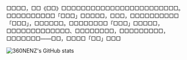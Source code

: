 □□□□，□□《□□》□□□□□□□□□□□□□□□□□□□□□□□□。□□□□□□□□□□「□□□」□□□□□，□□□，□□□□□□□□□□「□□□」，□□□□□□。□□□□□□□□「□□□」□□□□□，□□□□□□□□□□□□□、□□□□□□□□，□□□□□□□□□，□□□□□□□——□□，□□□□「□□」□□□

![360NENZ's GitHub stats](https://github-readme-stats.vercel.app/api?username=360NENZ&count_private=true&include_all_commits=true&show_icons=true&show_icons=true&theme=radical)